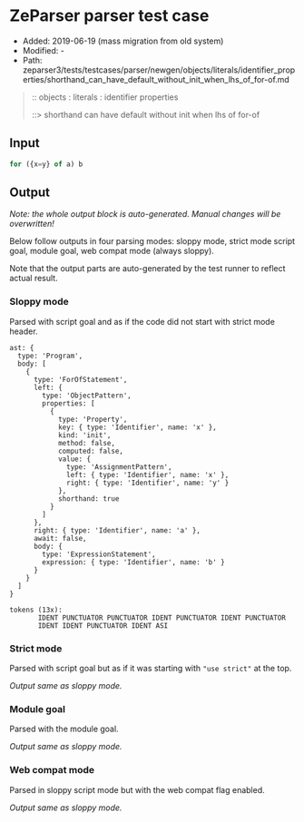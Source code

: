 # ZeParser parser test case

- Added: 2019-06-19 (mass migration from old system)
- Modified: -
- Path: zeparser3/tests/testcases/parser/newgen/objects/literals/identifier_properties/shorthand_can_have_default_without_init_when_lhs_of_for-of.md

> :: objects : literals : identifier properties
>
> ::> shorthand can have default without init when lhs of for-of

## Input

`````js
for ({x=y} of a) b
`````

## Output

_Note: the whole output block is auto-generated. Manual changes will be overwritten!_

Below follow outputs in four parsing modes: sloppy mode, strict mode script goal, module goal, web compat mode (always sloppy).

Note that the output parts are auto-generated by the test runner to reflect actual result.

### Sloppy mode

Parsed with script goal and as if the code did not start with strict mode header.

`````
ast: {
  type: 'Program',
  body: [
    {
      type: 'ForOfStatement',
      left: {
        type: 'ObjectPattern',
        properties: [
          {
            type: 'Property',
            key: { type: 'Identifier', name: 'x' },
            kind: 'init',
            method: false,
            computed: false,
            value: {
              type: 'AssignmentPattern',
              left: { type: 'Identifier', name: 'x' },
              right: { type: 'Identifier', name: 'y' }
            },
            shorthand: true
          }
        ]
      },
      right: { type: 'Identifier', name: 'a' },
      await: false,
      body: {
        type: 'ExpressionStatement',
        expression: { type: 'Identifier', name: 'b' }
      }
    }
  ]
}

tokens (13x):
       IDENT PUNCTUATOR PUNCTUATOR IDENT PUNCTUATOR IDENT PUNCTUATOR
       IDENT IDENT PUNCTUATOR IDENT ASI
`````

### Strict mode

Parsed with script goal but as if it was starting with `"use strict"` at the top.

_Output same as sloppy mode._

### Module goal

Parsed with the module goal.

_Output same as sloppy mode._

### Web compat mode

Parsed in sloppy script mode but with the web compat flag enabled.

_Output same as sloppy mode._
